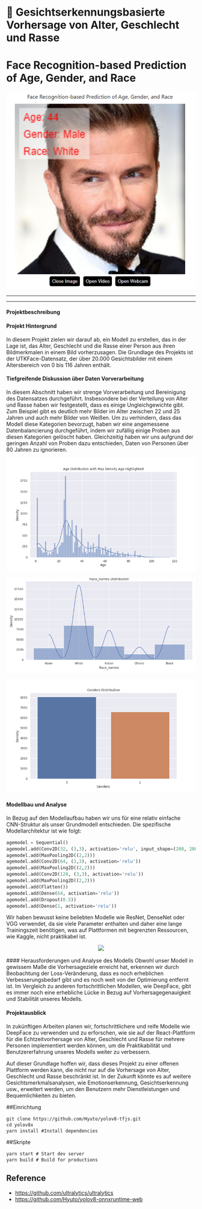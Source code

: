 # 🤖 Gesichtserkennungsbasierte Vorhersage von Alter, Geschlecht und Rasse
# Face Recognition-based Prediction of Age, Gender, and Race

<p align="center">
  <img src="./sample.png" />
</p>


---



---


#### Projektbeschreibung

#### Projekt Hintergrund
In diesem Projekt zielen wir darauf ab, ein Modell zu erstellen, das in der Lage ist, das Alter, Geschlecht und die Rasse einer Person aus ihren Bildmerkmalen in einem Bild vorherzusagen. Die Grundlage des Projekts ist der UTKFace-Datensatz, der über 20.000 Gesichtsbilder mit einem Altersbereich von 0 bis 116 Jahren enthält.

#### Tiefgreifende Diskussion über Daten Vorverarbeitung
In diesem Abschnitt haben wir strenge Vorverarbeitung und Bereinigung des Datensatzes durchgeführt. Insbesondere bei der Verteilung von Alter und Rasse haben wir festgestellt, dass es einige Ungleichgewichte gibt. Zum Beispiel gibt es deutlich mehr Bilder im Alter zwischen 22 und 25 Jahren und auch mehr Bilder von Weißen. Um zu verhindern, dass das Modell diese Kategorien bevorzugt, haben wir eine angemessene Datenbalancierung durchgeführt, indem wir zufällig einige Proben aus diesen Kategorien gelöscht haben. Gleichzeitig haben wir uns aufgrund der geringen Anzahl von Proben dazu entschieden, Daten von Personen über 80 Jahren zu ignorieren.
<p align="center">
  <img src="./Age Distribution.png" />
</p>

<p align="center">
  <img src="./Race_names Distribution.png" />
</p>

<p align="center">
  <img src="./Genders Distribution.png" />
</p>

#### Modellbau und Analyse
In Bezug auf den Modellaufbau haben wir uns für eine relativ einfache CNN-Struktur als unser Grundmodell entschieden. Die spezifische Modellarchitektur ist wie folgt:
```python
agemodel = Sequential()
agemodel.add(Conv2D(32, (3,3), activation='relu', input_shape=(200, 200, 3)))
agemodel.add(MaxPooling2D((2,2)))
agemodel.add(Conv2D(64, (3,3), activation='relu'))
agemodel.add(MaxPooling2D((2,2)))
agemodel.add(Conv2D(128, (3,3), activation='relu'))
agemodel.add(MaxPooling2D((2,2)))
agemodel.add(Flatten())
agemodel.add(Dense(64, activation='relu'))
agemodel.add(Dropout(0.5))
agemodel.add(Dense(1, activation='relu'))
```
Wir haben bewusst keine beliebten Modelle wie ResNet, DenseNet oder VGG verwendet, da sie viele Parameter enthalten und daher eine lange Trainingszeit benötigen, was auf Plattformen mit begrenzten Ressourcen, wie Kaggle, nicht praktikabel ist.
<p align="center">
  <img src="./model_loss_age..png" />
</p>
#### Herausforderungen und Analyse des Modells
Obwohl unser Modell in gewissem Maße die Vorhersageziele erreicht hat, erkennen wir durch Beobachtung der Loss-Veränderung, dass es noch erheblichen Verbesserungsbedarf gibt und es noch weit von der Optimierung entfernt ist. Im Vergleich zu anderen fortschrittlichen Modellen, wie DeepFace, gibt es immer noch eine erhebliche Lücke in Bezug auf Vorhersagegenauigkeit und Stabilität unseres Modells.

#### Projektausblick
In zukünftigen Arbeiten planen wir, fortschrittlichere und reife Modelle wie DeepFace zu verwenden und zu erforschen, wie sie auf der React-Plattform für die Echtzeitvorhersage von Alter, Geschlecht und Rasse für mehrere Personen implementiert werden können, um die Praktikabilität und Benutzererfahrung unseres Modells weiter zu verbessern. 

Auf dieser Grundlage hoffen wir, dass dieses Projekt zu einer offenen Plattform werden kann, die nicht nur auf die Vorhersage von Alter, Geschlecht und Rasse beschränkt ist. In der Zukunft könnte es auf weitere Gesichtsmerkmalsanalysen, wie Emotionserkennung, Gesichtserkennung usw., erweitert werden, um den Benutzern mehr Dienstleistungen und Bequemlichkeiten zu bieten.

##Einrichtung

```shell
git clone https://github.com/Hyuto/yolov8-tfjs.git
cd yolov8x
yarn install #Install dependencies
```

##Skripte

```shell
yarn start # Start dev server
yarn build # Build for productions
```

## Reference

- https://github.com/ultralytics/ultralytics
- https://github.com/Hyuto/yolov8-onnxruntime-web
